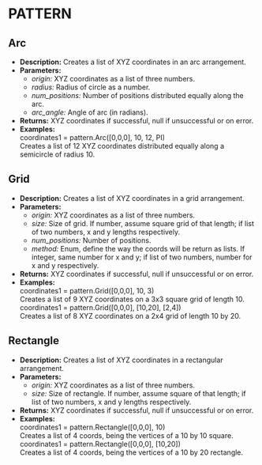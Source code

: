 # PATTERN    

## Arc  
* **Description:** Creates a list of XYZ coordinates in an arc arrangement.  
* **Parameters:**  
  * *origin:* XYZ coordinates as a list of three numbers.  
  * *radius:* Radius of circle as a number.  
  * *num_positions:* Number of positions distributed equally along the arc.  
  * *arc_angle:* Angle of arc (in radians).  
* **Returns:** XYZ coordinates if successful, null if unsuccessful or on error.  
* **Examples:**  
coordinates1 = pattern.Arc([0,0,0], 10, 12, PI)  
Creates a list of 12 XYZ coordinates distributed equally along a semicircle of radius 10.
  
  
## Grid  
* **Description:** Creates a list of XYZ coordinates in a grid arrangement.  
* **Parameters:**  
  * *origin:* XYZ coordinates as a list of three numbers.  
  * *size:* Size of grid. If number, assume square grid of that length; if list of two numbers, x and y lengths respectively.  
  * *num_positions:* Number of positions.  
  * *method:* Enum, define the way the coords will be return as lists.
If integer, same number for x and y; if list of two numbers, number for x and y respectively.  
* **Returns:** XYZ coordinates if successful, null if unsuccessful or on error.  
* **Examples:**  
coordinates1 = pattern.Grid([0,0,0], 10, 3)  
Creates a list of 9 XYZ coordinates on a 3x3 square grid of length 10.  
coordinates1 = pattern.Grid([0,0,0], [10,20], [2,4])  
Creates a list of 8 XYZ coordinates on a 2x4 grid of length 10 by 20.
  
  
## Rectangle  
* **Description:** Creates a list of XYZ coordinates in a rectangular arrangement.  
* **Parameters:**  
  * *origin:* XYZ coordinates as a list of three numbers.  
  * *size:* Size of rectangle. If number, assume square of that length; if list of two numbers, x and y lengths respectively.  
* **Returns:** XYZ coordinates if successful, null if unsuccessful or on error.  
* **Examples:**  
coordinates1 = pattern.Rectangle([0,0,0], 10)  
Creates a list of 4 coords, being the vertices of a 10 by 10 square.  
coordinates1 = pattern.Rectangle([0,0,0], [10,20])  
Creates a list of 4 coords, being the vertices of a 10 by 20 rectangle.
  
  

